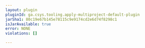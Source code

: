 ```yaml
---
layout: plugin
pluginId: ga.csys.tooling.apply-multiproject-default-plugin
jarSha1: 80c19e67b145e78115c9e9174cd2e6d74f8298c1
isJarAvailable: true
error: NONE
violations: []

---
```

